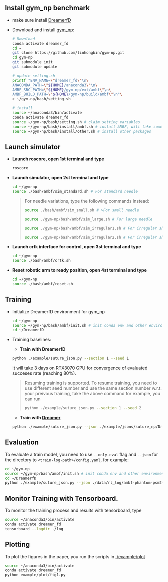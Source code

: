 ## Install gym_np benchmark

  - make sure install [DreamerfD](https://github.com/linhongbin/DreamerfD)

  - Download and install [gym_np](https://github.com/linhongbin/gym-np.git):
  
    ```sh
    # Download
    conda activate dreamer_fd
    cd ~
    git clone https://github.com/linhongbin/gym-np.git
    cd gym-np
    git submodule init
    git submodule update

    # update setting.sh
    printf "ENV_NAME=\"dreamer_fd\"\n\
    ANACONDA_PATH=\"${HOME}/anaconda3\"\n\
    AMBF_SRC_PATH=\"${HOME}/gym-np/ext/ambf\"\n\
    AMBF_BUILD_PATH=\"${HOME}/gym-np/build/ambf\"\n"\
    > ~/gym-np/bash/setting.sh

    # install
    source ~/anaconda3/bin/activate
    conda activate dreamer_fd
    source ~/gym-np/bash/setting.sh # claim setting variables
    source ~/gym-np/bash/install/ambf.sh # install AMBF, will take some time to compile
    source ~/gym-np/bash/install/other.sh # install other packages
    ```
  

## Launch simulator

- **Launch roscore, open 1st terminal and type**
  ```sh
  roscore
  ```

- **Launch simulator, open 2st terminal and type**
  ```sh
  cd ~/gym-np
  source ./bash/ambf/sim_standard.sh # For standard needle
  ```
  > For needle variations, type the following commands instead:
  >
  >  ```sh
  >  source ./bash/ambf/sim_small.sh # >For small needle
  >  ```
  >  ```sh
  >  source ./gym-np/bash/ambf/sim_large.sh # For large needle
  >  ```
  >  ```sh
  >  source ./gym-np/bash/ambf/sim_irregular1.sh # For irregular shape 1
  >  ```
  >  ```sh
  >  source ./gym-np/bash/ambf/sim_irregular2.sh # For irregular shape 2
  >  ```

- **Launch crtk interface for control, open 3st terminal and type**
  ```sh
  cd ~/gym-np
  source ./bash/ambf/crtk.sh
  ```

- **Reset robotic arm to ready position, open 4st terminal and type**
  ```sh
  cd ~/gym-np
  source ./bash/ambf/reset.sh 
  ```
## Training

- Initialize DreamerfD environment for gym_np
  ```sh
  cd ~/gym-np
  source ~/gym-np/bash/ambf/init.sh # init conda env and other environment variables
  cd ~/DreamerfD
  ```

- Training baselines:
  - **Train with DreamerfD**
  ```sh
  python ./example/suture_json.py --section 1 --seed 1
  ```
  It will take 3 days on RTX3070 GPU for convergence of evaluated succeses rate (reaching 80%).
  > Resuming training is supported. To resume training, you need to use different seed number and use the same section number w.r.t. your preivous training, take the above command for example, you can run
  > ```sh
  > python ./example/suture_json.py --section 1 --seed 2
  >```


  - **Train with [Dreamer](https://danijar.com/project/dreamerv2/)**
  ```sh
  python ./example/suture_json.py --json ./example/jsons/suture_np/Dreamer.yaml --section 1 --seed 1
  ```

## Evaluation

  To evaluate a train model, you need to use ```--only-eval``` flag and ```--json``` for the directory to ```<train-log-path>/config.yaml```, for example:

  ```sh
  cd ~/gym-np
  source ~/gym-np/bash/ambf/init.sh # init conda env and other environment variables
  cd ~/DreamerfD
  python ./example/suture_json.py --json ./data/rl_log/ambf-phantom-psm2-segment_script-zoom_needle_boximage-prefill8000-clutch6/DreamerfD/1/config.yaml --only-eval
  ```

## Monitor Training with Tensorboard.

  To monitor the training process and results with tensorboard, type 

  ```sh
  source ~/anaconda3/bin/activate
  conda activate dreamer_fd
  tensorboard --logdir ./log
  ```


## Plotting

  To plot the figures in the paper, you run the scripts in [./example/plot](./example/plot)
  ```sh
  source ~/anaconda3/bin/activate
  conda activate dreamer_fd
  python example/plot/fig1.py
  ```


